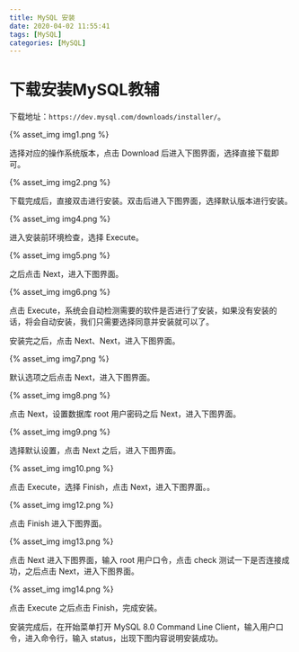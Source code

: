 ```yaml
---
title: MySQL 安装
date: 2020-04-02 11:55:41
tags: [MySQL]
categories: [MySQL]
---
```


# 下载安装MySQL教辅
下载地址：`https://dev.mysql.com/downloads/installer/`。

{% asset_img img1.png %}

选择对应的操作系统版本，点击 Download 后进入下图界面，选择直接下载即可。

{% asset_img img2.png %}

下载完成后，直接双击进行安装。双击后进入下图界面，选择默认版本进行安装。

{% asset_img img4.png %}

进入安装前环境检查，选择 Execute。

{% asset_img img5.png %}

之后点击 Next，进入下图界面。

{% asset_img img6.png %}

点击 Execute，系统会自动检测需要的软件是否进行了安装，如果没有安装的话，将会自动安装，我们只需要选择同意并安装就可以了。

安装完之后，点击 Next、Next，进入下图界面。

{% asset_img img7.png %}

默认选项之后点击 Next，进入下图界面。

{% asset_img img8.png %}

点击 Next，设置数据库 root 用户密码之后 Next，进入下图界面。

{% asset_img img9.png %}

选择默认设置，点击 Next 之后，进入下图界面。

{% asset_img img10.png %}

点击 Execute，选择 Finish，点击 Next，进入下图界面。。

{% asset_img img12.png %}

点击 Finish 进入下图界面。

{% asset_img img13.png %}

点击 Next 进入下图界面，输入 root 用户口令，点击 check 测试一下是否连接成功，之后点击 Next，进入下图界面。

{% asset_img img14.png %}

点击 Execute 之后点击 Finish，完成安装。

安装完成后，在开始菜单打开 MySQL 8.0 Command Line Client，输入用户口令，进入命令行，输入 status，出现下图内容说明安装成功。

